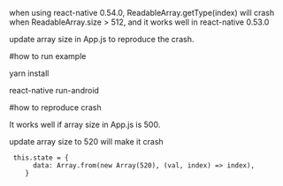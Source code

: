 
when using react-native 0.54.0, ReadableArray.getType(index) will crash when ReadableArray.size > 512, and it works well in react-native 0.53.0

update array size in App.js to reproduce the crash.


#how to run example

yarn install

react-native run-android

#how to reproduce crash

 It works well if array size in App.js is 500.

 update array size to 520 will make it crash

	 this.state = {
	      data: Array.from(new Array(520), (val, index) => index),     
	    }

